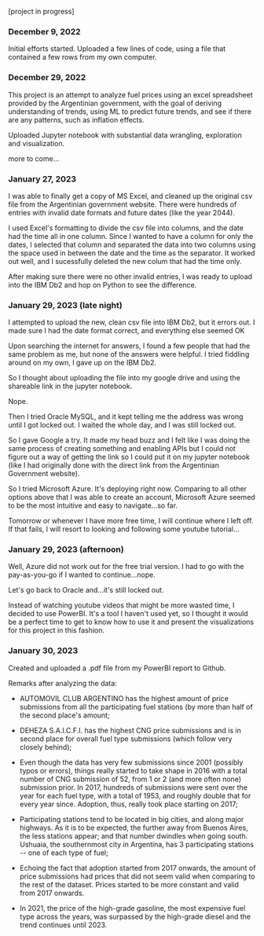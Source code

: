 [project in progress]

### December 9, 2022

Initial efforts started. Uploaded a few lines of code, using a file that contained a few rows from my own computer.

### December 29, 2022

This project is an attempt to analyze fuel prices using an excel spreadsheet provided by the Argentinian government, with the goal of deriving understanding of trends,
using ML to predict future trends, and see if there are any patterns, such as inflation effects.

Uploaded Jupyter notebook with substantial data wrangling, exploration and visualization.

more to come...

### January 27, 2023

I was able to finally get a copy of MS Excel, and cleaned up the original csv file from the Argentinian government website. There were hundreds of entries with invalid date formats and future dates (like the year 2044).

I used Excel's formatting to divide the csv file into columns, and the date had the time all in one column. Since I wanted to have a column for only the dates, I selected that column and separated the data into two columns using the space used in between the date and the time as the separator. It worked out well, and I sucessfully deleted the new colum that had the time only.

After making sure there were no other invalid entries, I was ready to upload into the IBM Db2 and hop on Python to see the difference.

### January 29, 2023 (late night)

I attempted to upload the new, clean csv file into IBM Db2, but it errors out. I made sure I had the date format correct, and everything else seemed OK

Upon searching the internet for answers, I found a few people that had the same problem as me, but none of the answers were helpful. I tried fiddling around on my own, I gave up on the IBM Db2.

So I thought about uploading the file into my google drive and using the shareable link in the jupyter notebook.

Nope.

Then I tried Oracle MySQL, and it kept telling me the address was wrong until I got locked out. I waited the whole day, and I was still locked out.

So I gave Google a try. It made my head buzz and I felt like I was doing the same process of creating something and enabling APIs but I could not figure out a way of getting the link so I could put it on my jupyter notebook (like I had originally done with the direct link from the Argentinian Government website).

So I tried Microsoft Azure. It's deploying right now. Comparing to all other options above that I was able to create an account, Microsoft Azure seemed to be the most intuitive and easy to navigate...so far.

Tomorrow or whenever I have more free time, I will continue where I left off. If that fails, I will resort to looking and following some youtube tutorial...

### January 29, 2023 (afternoon)

Well, Azure did not work out for the free trial version. I had to go with the pay-as-you-go if I wanted to continue...nope.

Let's go back to Oracle and...it's still locked out.

Instead of watching youtube videos that might be more wasted time, I decided to use PowerBI. It's a tool I haven't used yet, so I thought it would be a perfect time to get to know how to use it and present the visualizations for this project in this fashion.


### January 30, 2023

Created and uploaded a .pdf file from my PowerBI report to Github.

Remarks after analyzing the data:

- AUTOMOVIL CLUB ARGENTINO has the highest amount of price submissions from all the participating fuel stations (by more than half of the second place's amount;

- DEHEZA S.A.I.C.F.I.	has the highest CNG price submissions and is in second place for overall fuel type submissions (which follow very closely behind);

- Even though the data has very few submissions since 2001 (possibly typos or errors), things really started to take shape in 2016 with a total number of CNG submission of 52, from 1 or 2 (and more often none) submission prior. In 2017, hundreds of submissions were sent over the year for each fuel type, with a total of 1953, and roughly double that for every year since. Adoption, thus, really took place starting on 2017;

- Participating stations tend to be located in big cities, and along major highways. As it is to be expected, the further away from Buenos Aires, the less stations appear; and that number dwindles when going south. Ushuaia, the southernmost city in Argentina, has 3 participating stations -- one of each type of fuel;

- Echoing the fact that adoption started from 2017 onwards, the amount of price submissions had prices that did not seem valid when comparing to the rest of the dataset. Prices started to be more constant and valid from 2017 onwards.

- In 2021, the price of the high-grade gasoline, the most expensive fuel type across the years, was surpassed by the high-grade diesel and the trend continues until 2023.
